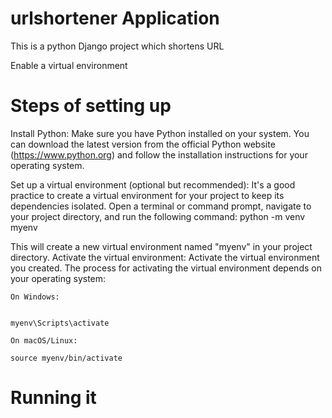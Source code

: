 # urlshortener Application
This is a python Django  project which shortens URL

Enable a virtual environment 

# Steps of setting up  

Install Python: Make sure you have Python installed on your system. You can download the latest version from the official Python website (https://www.python.org) and follow the installation instructions for your operating system.

Set up a virtual environment (optional but recommended): It's a good practice to create a virtual environment for your project to keep its dependencies isolated. Open a terminal or command prompt, navigate to your project directory, and run the following command:
python -m venv myenv

This will create a new virtual environment named "myenv" in your project directory.
Activate the virtual environment: Activate the virtual environment you created. The process for activating the virtual environment depends on your operating system:

    On Windows:
    
     
    myenv\Scripts\activate
    
    On macOS/Linux:
    
    source myenv/bin/activate
    
    

    

# Running it 

